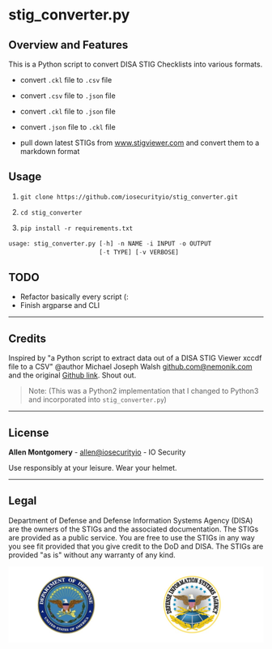 # stig_converter.py

## Overview and Features

This is a Python script to convert DISA STIG Checklists into various formats.

- convert `.ckl` file to `.csv` file

- convert `.csv` file to `.json` file

- convert `.ckl` file to `.json` file

- convert `.json` file to `.ckl` file

- pull down latest STIGs from www.stigviewer.com and convert them to a markdown format

## Usage

1. `git clone https://github.com/iosecurityio/stig_converter.git`

1. `cd stig_converter`

1. `pip install -r requirements.txt`

```python
usage: stig_converter.py [-h] -n NAME -i INPUT -o OUTPUT
                         [-t TYPE] [-v VERBOSE]
```

## TODO

- Refactor basically every script (:
- Finish argparse and CLI

---

## Credits

Inspired by "a Python script to extract data out of a DISA STIG Viewer xccdf file to a CSV" @author Michael Joseph Walsh <github.com@nemonik.com> and the original [Github link](https://gist.github.com/nemonik/951a0e55436e0708222b). Shout out.

> Note: (This was a Python2 implementation that I changed to Python3 and incorporated into `stig_converter.py`)

---

## License

**Allen Montgomery** - <allen@iosecurityio> - IO Security

Use responsibly at your leisure. Wear your helmet.

---

## Legal

Department of Defense and Defense Information Systems Agency (DISA) are the owners of the STIGs and the associated documentation. The STIGs are provided as a public service. You are free to use the STIGs in any way you see fit provided that you give credit to the DoD and DISA. The STIGs are provided "as is" without any warranty of any kind.

![DoD and DISA](./docs/DoD-DISA-logos-as-JPEG.jpg)
